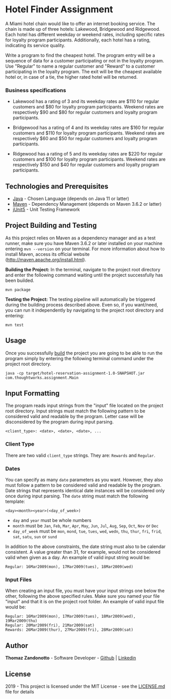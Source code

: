 # Hotel Finder Assignment

A Miami hotel chain would like to offer an internet booking service. The chain is made up of three hotels: Lakewood, Bridgewood and Ridgewood. Each hotel has different weekday or weekend rates, including specific rates for loyalty program participants. Additionally, each hotel has a rating, indicating its service quality.

Write a program to find the cheapest hotel. The program entry will be a sequence of data for a customer participating or not in the loyalty program. Use "Regular" to name a regular customer and "Reward" to a customer participating in the loyalty program. The exit will be the cheapest available hotel or, in case of a tie, the higher rated hotel will be returned.

### Business specifications

- Lakewood has a rating of 3 and its weekday rates are $110 for regular customers and $80 for loyalty program participants. Weekend rates are respectively $90 and $80 for regular customers and loyalty program participants.

- Bridgewood has a rating of 4 and its weekday rates are $160 for regular customers and $110 for loyalty program participants. Weekend rates are respectively $60 and $50 for regular customers and loyalty program participants.

- Ridgewood has a rating of 5 and its weekday rates are $220 for regular customers and $100 for loyalty program participants. Weekend rates are respectively $150 and $40 for regular customers and loyalty program participants.

## Technologies and Prerequisites

* [Java](https://www.oracle.com/technetwork/java/javase/downloads/jdk11-downloads-5066655.html/) - Chosen Language (depends on Java 11 or latter)
* [Maven](https://maven.apache.org/) - Dependency Management (depends on Maven 3.6.2 or latter)
* [jUnit5](https://junit.org/junit5/) - Unit Testing Framework

## Project Building and Testing

As this project relies on Maven as a dependency manager and as a test runner, make sure you have Maven 3.6.2 or later installed on your machine entering `mvn --version`  on your terminal. For more information about how to install Maven, access its official website (http://maven.apache.org/install.html).

**Building the Project:** In the terminal, navigate to the project root directory and enter the following command waiting until the project successfully has been builded.

```
mvn package
```

**Testing the Project:** The testing pipeline will automatically be triggered during the building process described above. Even so, if you want/need, you can run it independently by navigating to the project root directory and entering:

```
mvn test
```

## Usage

Once you successfully [build](#project-building-and-testing) the project you are going to be able to run the program simply by entering the following terminal command under the project root directory.

```
java -cp target/hotel-reservation-assignment-1.0-SNAPSHOT.jar com.thoughtworks.assignment.Main
```

## Input Formatting

The program reads input strings from the "input" file located on the project root directory. Input strings must match the following pattern to be considered valid and readable by the program. Letter case will be disconsidered by the program during input parsing.

```
<client_type>: <date>, <date>, <date>, ...
```

### Client Type
There are two  valid `client_type` strings. They are: `Rewards` and `Regular`. 

### Dates
You can specify as many `date` parameters as you want. However, they also must follow a pattern to be considered valid and readable by the program. Date strings that represents identical date instances will be considered only once during input parsing. The `date` string must match the following template:

```
<day><month><year>(<day_of_week>)
```

- `day` and `year` must be whole numbers
- `month` must be `Jan`, `Feb`, `Mar`, `Apr`, `May`, `Jun`, `Jul`, `Aug`, `Sep`, `Oct`, `Nov` or `Dec`
- `day_of_week` must be `mon`, `mond`,  `tue`, `tues`, `wed`, `wedn`, `thu`, `thur`, `fri`, `frid`, `sat`, `satu`, `sun` or `sund`

In addition to the above constraints, the date string must also to be calendar consistent. A value greater than 31, for example, would not be considered valid when given as a day. An example of valid input string would be:

```
Regular: 16Mar2009(mon), 17Mar2009(tues), 18Mar2009(wed)
```

### Input Files
When creating an input file, you must have your input strings one below the other, following the above specified rules. Make sure you named your file "input" and that it is on the project root folder. An example of valid input file would be:

```
Regular: 16Mar2009(mon), 17Mar2009(tues), 18Mar2009(wed), 19Mar2009(thu)
Regular: 20Mar2009(fri), 21Mar2009(sat)
Rewards: 26Mar2009(thur), 27Mar2009(fri), 28Mar2009(sat)
```

## Author

**Thomaz Zandonotto** - Software Developer - 
[Github](https://github.com/thomazmz) |
[Linkedin](https://www.linkedin.com/in/thomaz-zandonotto/)

## License

2019 - This project is licensed under the MIT License - see the [LICENSE.md](LICENSE.md) file for details
